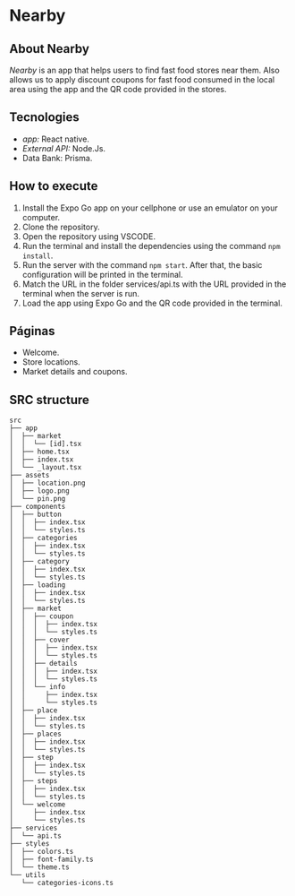 # Nearby

## About Nearby

_Nearby_ is an app that helps users to find fast food stores near them. Also allows us to apply discount coupons for fast food consumed in the local area using the app and the QR code provided in the stores.


## Tecnologies

- _app:_ React native.
- _External API:_ Node.Js.
- Data Bank: Prisma.

## How to execute

1. Install the Expo Go app on your cellphone or use an emulator on your computer.
2. Clone the repository.
3. Open the repository using VSCODE.
4. Run the terminal and install the dependencies using the command ```npm install```.
5. Run the server with the command ```npm start```. After that, the basic configuration will be printed in the terminal.
6. Match the URL in the folder services/api.ts with the URL provided in the terminal when the server is run.
7. Load the app using Expo Go and the QR code provided in the terminal.

## Páginas
- Welcome.
- Store locations.
- Market details and coupons.

## SRC structure
```
src
├── app
│  ├── market
│  │  └── [id].tsx
│  ├── home.tsx
│  ├── index.tsx
│  └── _layout.tsx
├── assets
│  ├── location.png
│  ├── logo.png
│  └── pin.png
├── components
│  ├── button
│  │  ├── index.tsx
│  │  └── styles.ts
│  ├── categories
│  │  ├── index.tsx
│  │  └── styles.ts
│  ├── category
│  │  ├── index.tsx
│  │  └── styles.ts
│  ├── loading
│  │  ├── index.tsx
│  │  └── styles.ts
│  ├── market
│  │  ├── coupon
│  │  │  ├── index.tsx
│  │  │  └── styles.ts
│  │  ├── cover
│  │  │  ├── index.tsx
│  │  │  └── styles.ts
│  │  ├── details
│  │  │  ├── index.tsx
│  │  │  └── styles.ts
│  │  └── info
│  │     ├── index.tsx
│  │     └── styles.ts
│  ├── place
│  │  ├── index.tsx
│  │  └── styles.ts
│  ├── places
│  │  ├── index.tsx
│  │  └── styles.ts
│  ├── step
│  │  ├── index.tsx
│  │  └── styles.ts
│  ├── steps
│  │  ├── index.tsx
│  │  └── styles.ts
│  └── welcome
│     ├── index.tsx
│     └── styles.ts
├── services
│  └── api.ts
├── styles
│  ├── colors.ts
│  ├── font-family.ts
│  └── theme.ts
└── utils
   └── categories-icons.ts
```

